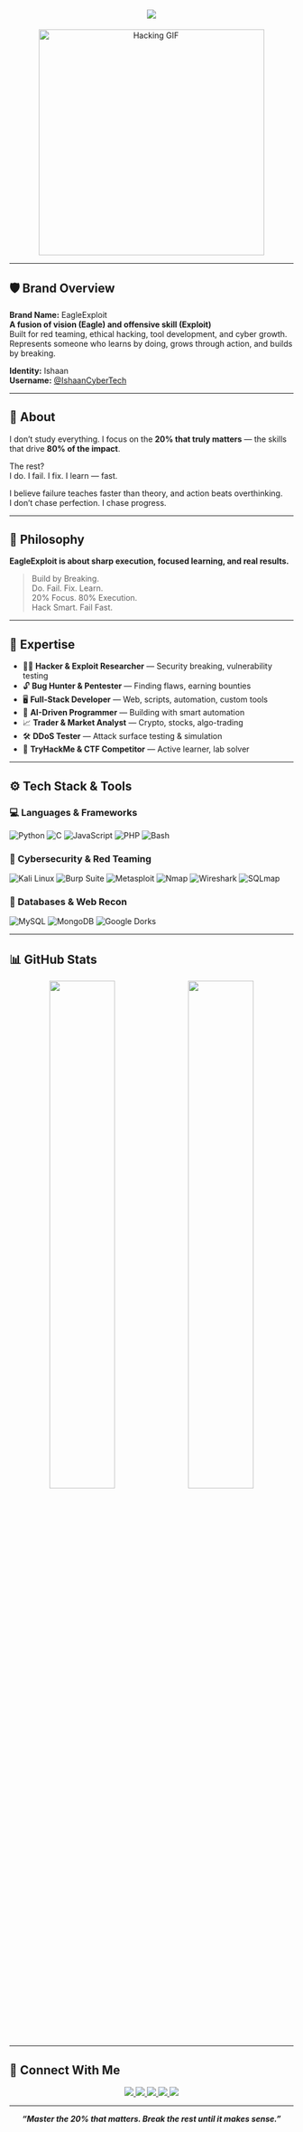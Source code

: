<h1 align="center">
  <img src="https://readme-typing-svg.herokuapp.com?font=Fira+Code&size=26&color=00FFF7&center=true&vCenter=true&width=800&lines=EagleExploit;Build+by+Breaking.;Hack+Smart.+Fail+Fast.;Focus+on+20%2C+Master+with+Execution."/>
</h1>

<p align="center">
  <img src="https://media2.giphy.com/media/v1.Y2lkPTc5MGI3NjExeHZoZ3RhbnBrMGszeHJuanlvc2piaXR1ajUxZG52Znhvc2d3b3phYyZlcD12MV9pbnRlcm5hbF9naWZfYnlfaWQmY3Q9Zw/SWoSkN6DxTszqIKEqv/giphy.gif" width="400" alt="Hacking GIF"/>
</p>

---

## 🛡️ Brand Overview

**Brand Name:** EagleExploit  
**A fusion of vision (Eagle) and offensive skill (Exploit)**  
Built for red teaming, ethical hacking, tool development, and cyber growth.  
Represents someone who learns by doing, grows through action, and builds by breaking.

**Identity:** Ishaan  
**Username:** [@IshaanCyberTech](https://github.com/ishaancybertech)

---

## 🔰 About

I don’t study everything. I focus on the **20% that truly matters** — the skills that drive **80% of the impact**.

The rest?  
I do. I fail. I fix. I learn — fast.

I believe failure teaches faster than theory, and action beats overthinking.  
I don’t chase perfection. I chase progress.

---

## 🧠 Philosophy

**EagleExploit is about sharp execution, focused learning, and real results.**

> Build by Breaking.  
> Do. Fail. Fix. Learn.  
> 20% Focus. 80% Execution.  
> Hack Smart. Fail Fast.

---

## 🎯 Expertise

- 🏴‍☠️ **Hacker & Exploit Researcher** — Security breaking, vulnerability testing
- 🔓 **Bug Hunter & Pentester** — Finding flaws, earning bounties
- 🖥️ **Full-Stack Developer** — Web, scripts, automation, custom tools
- 🧠 **AI-Driven Programmer** — Building with smart automation
- 📈 **Trader & Market Analyst** — Crypto, stocks, algo-trading
- 🛠 **DDoS Tester** — Attack surface testing & simulation
- 🎯 **TryHackMe & CTF Competitor** — Active learner, lab solver

---

## ⚙️ Tech Stack & Tools

### 💻 Languages & Frameworks
![Python](https://img.shields.io/badge/Python-000000?style=for-the-badge&logo=python&logoColor=yellow)
![C](https://img.shields.io/badge/C-000000?style=for-the-badge&logo=c&logoColor=white)
![JavaScript](https://img.shields.io/badge/JavaScript-000000?style=for-the-badge&logo=javascript&logoColor=yellow)
![PHP](https://img.shields.io/badge/PHP-000000?style=for-the-badge&logo=php&logoColor=blue)
![Bash](https://img.shields.io/badge/Bash-000000?style=for-the-badge&logo=gnubash&logoColor=white)

### 🧨 Cybersecurity & Red Teaming
![Kali Linux](https://img.shields.io/badge/Kali_Linux-000000?style=for-the-badge&logo=kalilinux&logoColor=blue)
![Burp Suite](https://img.shields.io/badge/Burp_Suite-000000?style=for-the-badge&logo=burpsuite&logoColor=orange)
![Metasploit](https://img.shields.io/badge/Metasploit-000000?style=for-the-badge&logo=meta&logoColor=white)
![Nmap](https://img.shields.io/badge/Nmap-000000?style=for-the-badge&logo=nmap&logoColor=green)
![Wireshark](https://img.shields.io/badge/Wireshark-000000?style=for-the-badge&logo=wireshark&logoColor=blue)
![SQLmap](https://img.shields.io/badge/SQLmap-000000?style=for-the-badge&logo=database&logoColor=red)

### 🧱 Databases & Web Recon
![MySQL](https://img.shields.io/badge/MySQL-000000?style=for-the-badge&logo=mysql&logoColor=blue)
![MongoDB](https://img.shields.io/badge/MongoDB-000000?style=for-the-badge&logo=mongodb&logoColor=green)
![Google Dorks](https://img.shields.io/badge/Google_Dorks-000000?style=for-the-badge&logo=google&logoColor=red)

---

## 📊 GitHub Stats
<p align="center">
  <img src="https://github-readme-stats.vercel.app/api?username=ishaancybertech&show_icons=true&theme=radical&hide_border=true" width="48%"/>
  <img src="https://github-readme-streak-stats.herokuapp.com/?user=ishaancybertech&theme=radical&hide_border=true" width="48%"/>
</p>

---

## 🔗 Connect With Me

<p align="center">
  <a href="https://youtube.com/@ishaancybertech" target="_blank">
    <img src="https://img.shields.io/badge/YOUTUBE-FF0000?style=for-the-badge&logo=youtube&logoColor=white"/>
  </a>
  <a href="https://instagram.com/ishaancybertech" target="_blank">
    <img src="https://img.shields.io/badge/INSTAGRAM-E4405F?style=for-the-badge&logo=instagram&logoColor=white"/>
  </a>
  <a href="https://twitter.com/ishaancybertech" target="_blank">
    <img src="https://img.shields.io/badge/TWITTER-1DA1F2?style=for-the-badge&logo=twitter&logoColor=white"/>
  </a>
  <a href="mailto:ishaancybertech@gmail.com" target="_blank">
    <img src="https://img.shields.io/badge/GMAIL-D14836?style=for-the-badge&logo=gmail&logoColor=white"/>
  </a>
  <a href="https://linkedin.com/in/ishaancybertech" target="_blank">
    <img src="https://img.shields.io/badge/LINKEDIN-0077B5?style=for-the-badge&logo=linkedin&logoColor=white"/>
  </a>
</p>

---

<p align="center">
  <b><i>“Master the 20% that matters. Break the rest until it makes sense.”</i></b>
</p>
